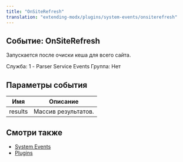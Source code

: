 ```yaml
---
title: "OnSiteRefresh"
translation: "extending-modx/plugins/system-events/onsiterefresh"
---
```


## Событие: OnSiteRefresh

Запускается после очиски кеша для всего сайта.

Служба: 1 - Parser Service Events
Группа: Нет

## Параметры события

| Имя     | Описание            |
| ------- | ------------------- |
| results | Массив результатов. |

## Смотри также

- [System Events](extending-modx/plugins/system-events "System Events")
- [Plugins](extending-modx/plugins "Plugins")
